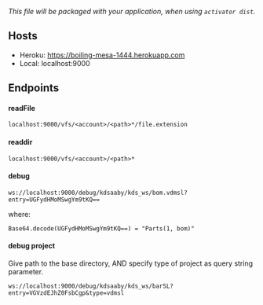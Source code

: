*This file will be packaged with your application, when using `activator dist`.*

## Hosts
* Heroku: https://boiling-mesa-1444.herokuapp.com
* Local: localhost:9000

## Endpoints
#### readFile
`
localhost:9000/vfs/<account>/<path>*/file.extension
`

#### readdir
`
localhost:9000/vfs/<account>/<path>*
`

#### debug
`
ws://localhost:9000/debug/kdsaaby/kds_ws/bom.vdmsl?entry=UGFydHMoMSwgYm9tKQ==
`

where:

`
Base64.decode(UGFydHMoMSwgYm9tKQ==) = "Parts(1, bom)"
`

#### debug project

Give path to the base directory, AND specify type of project as query string parameter.

`
ws://localhost:9000/debug/kdsaaby/kds_ws/barSL?entry=VGVzdEJhZ0FsbCgp&type=vdmsl
`

